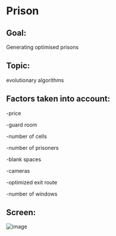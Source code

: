 # Prison

 
## Goal: 

Generating optimised prisons

## Topic:
 
evolutionary algorithms
 
## Factors taken into account:

-price 

-guard room 
 
-number of cells

-number of prisoners

-blank spaces

-cameras

-optimized exit route

-number of windows

## Screen:

![image](https://user-images.githubusercontent.com/58606334/117126804-92d68300-ad9b-11eb-92ad-67a1df4e973b.png)

